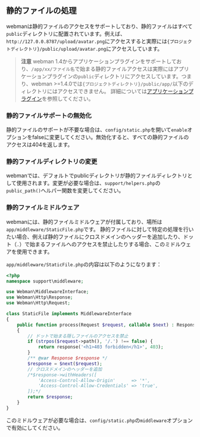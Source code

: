 ## 静的ファイルの処理
webmanは静的ファイルのアクセスをサポートしており、静的ファイルはすべて`public`ディレクトリに配置されています。例えば、`http://127.0.0.8787/upload/avatar.png`にアクセスすると実際には`{プロジェクトディレクトリ}/public/upload/avatar.png`にアクセスしています。

> **注意**
> webman 1.4からアプリケーションプラグインをサポートしており、`/app/xx/ファイル名`で始まる静的ファイルアクセスは実際にはアプリケーションプラグインの`public`ディレクトリにアクセスしています。つまり、webman >=1.4.0では`{プロジェクトディレクトリ}/public/app/`以下のディレクトリにはアクセスできません。
> 詳細については[アプリケーションプラグイン](./plugin/app.md)を参照してください。

### 静的ファイルサポートの無効化
静的ファイルのサポートが不要な場合は、`config/static.php`を開いて`enable`オプションをfalseに変更してください。無効化すると、すべての静的ファイルのアクセスは404を返します。

### 静的ファイルディレクトリの変更
webmanでは、デフォルトでpublicディレクトリが静的ファイルディレクトリとして使用されます。変更が必要な場合は、`support/helpers.php`の`public_path()`ヘルパー関数を変更してください。

### 静的ファイルミドルウェア
webmanには、静的ファイルミドルウェアが付属しており、場所は`app/middleware/StaticFile.php`です。
静的ファイルに対して特定の処理を行いたい場合、例えば静的ファイルにクロスドメインのヘッダーを追加したり、ドット（`.`）で始まるファイルへのアクセスを禁止したりする場合、このミドルウェアを使用できます。

`app/middleware/StaticFile.php`の内容は以下のようになります：
```php
<?php
namespace support\middleware;

use Webman\MiddlewareInterface;
use Webman\Http\Response;
use Webman\Http\Request;

class StaticFile implements MiddlewareInterface
{
    public function process(Request $request, callable $next) : Response
    {
        // ドットで始まる隠しファイルのアクセスを禁止
        if (strpos($request->path(), '/.') !== false) {
            return response('<h1>403 forbidden</h1>', 403);
        }
        /** @var Response $response */
        $response = $next($request);
        // クロスドメインのヘッダーを追加
        /*$response->withHeaders([
            'Access-Control-Allow-Origin'      => '*',
            'Access-Control-Allow-Credentials' => 'true',
        ]);*/
        return $response;
    }
}
```
このミドルウェアが必要な場合は、`config/static.php`の`middleware`オプションで有効にしてください。

